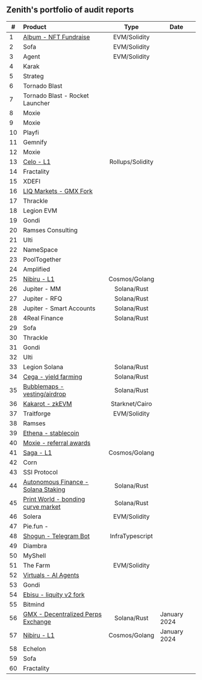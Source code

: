 ## Zenith's portfolio of audit reports

| #   | Product                                  |       Type       | Date         |
| --- | :--------------------------------------- | :--------------: | ------------ |
| 1   | [Album - NFT Fundraise]()                |   EVM/Solidity   |              |
| 2   | Sofa                                     |   EVM/Solidity   |              |
| 3   | Agent                                    |   EVM/Solidity   |              |
| 4   | Karak                                    |                  |              |
| 5   | Strateg                                  |                  |              |
| 6   | Tornado Blast                            |                  |              |
| 7   | Tornado Blast - Rocket Launcher          |                  |              |
| 8   | Moxie                                    |                  |              |
| 9   | Moxie                                    |                  |              |
| 10  | Playfi                                   |                  |              |
| 11  | Gemnify                                  |                  |              |
| 12  | Moxie                                    |                  |              |
| 13  | [Celo - L1]()                            | Rollups/Solidity |              |
| 14  | Fractality                               |                  |              |
| 15  | XDEFI                                    |                  |              |
| 16  | [LIQ Markets - GMX Fork]()               |                  |              |
| 17  | Thrackle                                 |                  |              |
| 18  | Legion EVM                               |                  |              |
| 19  | Gondi                                    |                  |              |
| 20  | Ramses Consulting                        |                  |              |
| 21  | Ulti                                     |                  |              |
| 22  | NameSpace                                |                  |              |
| 23  | PoolTogether                             |                  |              |
| 24  | Amplified                                |                  |              |
| 25  | [Nibiru - L1]()                              |  Cosmos/Golang   |              |
| 26  | Jupiter - MM                             |   Solana/Rust    |              |
| 27  | Jupiter - RFQ                            |   Solana/Rust    |              |
| 28  | Jupiter - Smart Accounts                 |   Solana/Rust    |              |
| 28  | 4Real Finance                            |   Solana/Rust    |              |
| 29  | Sofa                                     |                  |              |
| 30  | Thrackle                                 |                  |              |
| 31  | Gondi                                    |                  |              |
| 32  | Ulti                                     |                  |              |
| 33  | Legion Solana                            |   Solana/Rust    |              |
| 34  | [Cega - yield farming]()                 |   Solana/Rust    |              |
| 35  | [Bubblemaps - vesting/airdrop]()         |   Solana/Rust    |              |
| 36  | [Kakarot - zkEVM]()                      |  Starknet/Cairo  |              |
| 37  | Traitforge                               |   EVM/Solidity   |              |
| 38  | Ramses                                   |                  |              |
| 39  | [Ethena - stablecoin]()                  |                  |              |
| 40  | [Moxie - referral awards]()              |                  |              |
| 41  | [Saga - L1]()                            |  Cosmos/Golang   |              |
| 42  | Corn                                     |                  |              |
| 43  | SSI Protocol                             |                  |              |
| 44  | [Autonomous Finance  - Solana Staking]() |   Solana/Rust    |              |
| 45  | [Print World -  bonding curve market]()  |   Solana/Rust    |              |
| 46  | Solera                                   |   EVM/Solidity   |              |
| 47  | Pie.fun -                                |                  |              |
| 48  | [Shogun - Telegram Bot]()                | InfraTypescript  |              |
| 49  | Diambra                                  |                  |              |
| 50  | MyShell                                  |                  |              |
| 51  | The Farm                                 |   EVM/Solidity   |              |
| 52  | [Virtuals - AI Agents]()                 |                  |              |
| 53  | Gondi                                    |                  |              |
| 54  | [Ebisu - liquity v2 fork]()              |                  |              |
| 55  | Bitmind                                  |                  |              |
| 56  | [GMX - Decentralized Perps Exchange]()   |   Solana/Rust    | January 2024 |
| 57  | [Nibiru - L1]()                          |  Cosmos/Golang   | January 2024 |
| 58  | Echelon                                  |                  |              |
| 59  | Sofa                                     |                  |              |
| 60  | Fractality                               |                  |              |